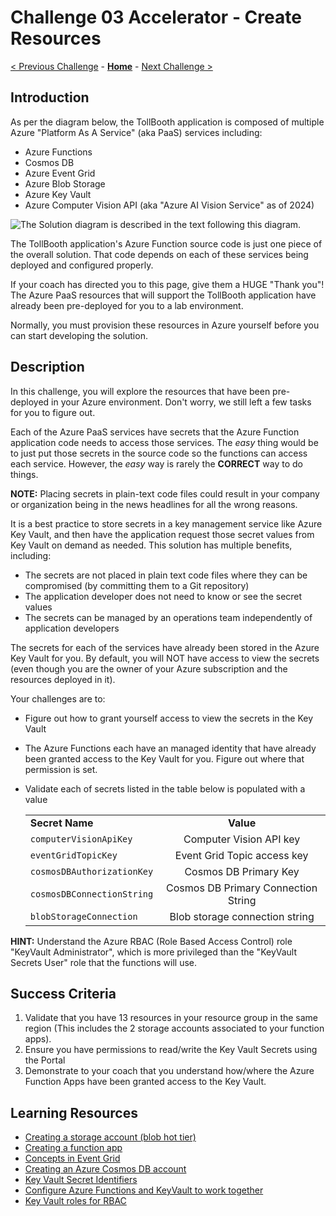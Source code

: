 # Challenge 03 Accelerator - Create Resources

[< Previous Challenge](./Challenge-02.md) - **[Home](../README.md)** - [Next Challenge >](./Challenge-04.md)

## Introduction

As per the diagram below, the TollBooth application is composed of multiple Azure "Platform As A Service" (aka PaaS) services including:
- Azure Functions
- Cosmos DB
- Azure Event Grid
- Azure Blob Storage
- Azure Key Vault
- Azure Computer Vision API (aka "Azure AI Vision Service" as of 2024)

![The Solution diagram is described in the text following this diagram.](../images/preferred-solution.png 'Solution diagram')

The TollBooth application's Azure Function source code is just one piece of the overall solution. That code depends on each of these services being deployed and configured properly.

If your coach has directed you to this page, give them a HUGE "Thank you"!  The Azure PaaS resources that will support the TollBooth application have already been pre-deployed for you to a lab environment.

Normally, you must provision these resources in Azure yourself before you can start developing the solution. 

## Description

In this challenge, you will explore the resources that have been pre-deployed in your Azure environment.  Don't worry, we still left a few tasks for you to figure out.

Each of the Azure PaaS services have secrets that the Azure Function application code needs to access those services. The *easy* thing would be to just put those secrets in the source code so the functions can access each service. However, the *easy* way is rarely the **CORRECT** way to do things.

**NOTE:** Placing secrets in plain-text code files could result in your company or organization being in the news headlines for all the wrong reasons.

It is a best practice to store secrets in a key management service like Azure Key Vault, and then have the application request those secret values from Key Vault on demand as needed. This solution has multiple benefits, including:
- The secrets are not placed in plain text code files where they can be compromised (by committing them to a Git repository)
- The application developer does not need to know or see the secret values
- The secrets can be managed by an operations team independently of application developers

The secrets for each of the services have already been stored in the Azure Key Vault for you. By default, you will NOT have access to view the secrets (even though you are the owner of your Azure subscription and the resources deployed in it).

Your challenges are to:
- Figure out how to grant yourself access to view the secrets in the Key Vault
- The Azure Functions each have an managed identity that have already been granted access to the Key Vault for you. Figure out where that permission is set.
- Validate each of secrets listed in the table below is populated with a value

    |                          |                                                                                                                                                             |
    | ------------------------ | :---------------------------------------------------------------------------------------------------------------------------------------------------------: |
    | **Secret Name**      |                                                                          **Value**                                                                          |
    | `computerVisionApiKey`     |                                                                   Computer Vision API key                                                                   |
    | `eventGridTopicKey`        |                                                                 Event Grid Topic access key                                                                 |
    | `cosmosDBAuthorizationKey` |                                                                    Cosmos DB Primary Key                                                                    |
    | `cosmosDBConnectionString` |                                                                    Cosmos DB Primary Connection String                                                                 |
    | `blobStorageConnection`    |                                                               Blob storage connection string                                                                |

**HINT:** Understand the Azure RBAC (Role Based Access Control) role "KeyVault Administrator", which is more privileged than the "KeyVault Secrets User" role that the functions will use.

## Success Criteria

1. Validate that you have 13 resources in your resource group in the same region (This includes the 2 storage accounts associated to your function apps). 
2. Ensure you have permissions to read/write the Key Vault Secrets using the Portal
3. Demonstrate to your coach that you understand how/where the Azure Function Apps have been granted access to the Key Vault.

## Learning Resources

- [Creating a storage account (blob hot tier)](https://docs.microsoft.com/azure/storage/common/storage-create-storage-account?toc=%2fazure%2fstorage%2fblobs%2ftoc.json%23create-a-storage-account)
- [Creating a function app](https://docs.microsoft.com/azure/azure-functions/functions-create-function-app-portal)
- [Concepts in Event Grid](https://docs.microsoft.com/azure/event-grid/concepts)
- [Creating an Azure Cosmos DB account](https://docs.microsoft.com/azure/cosmos-db/manage-account)
- [Key Vault Secret Identifiers](https://docs.microsoft.com/azure/key-vault/about-keys-secrets-and-certificates)
- [Configure Azure Functions and KeyVault to work together](https://docs.microsoft.com/azure/app-service/app-service-key-vault-references?tabs=azure-cli#granting-your-app-access-to-key-vault)
- [Key Vault roles for RBAC](https://learn.microsoft.com/en-us/azure/key-vault/general/rbac-guide?tabs=azure-cli#azure-built-in-roles-for-key-vault-data-plane-operations)
